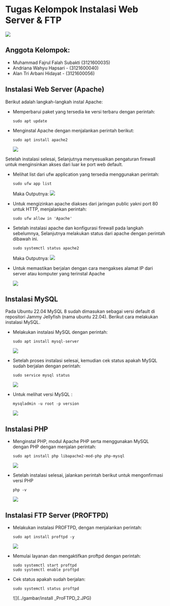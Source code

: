 
# Tugas Kelompok Instalasi Web Server & FTP



![](https://www.seekpng.com/png/detail/416-4164571_logo-pens-png-electronic-engineering-polytechnic-institute-of.png)


## Anggota Kelompok:

- Muhammad Fajrul Falah Subakti (3121600035)
- Andriana Wahyu Hapsari - (3121600040)
- Alan Tri Arbani Hidayat - (3121600056)


## Instalasi Web Server (Apache)

Berikut adalah langkah-langkah instal Apache:

- Memperbarui paket yang tersedia ke versi terbaru dengan perintah: 

    ```
    sudo apt update
    ```

- Menginstal Apache dengan menjalankan perintah berikut: 

    ```
    sudo apt install apache2
    ```

    ![](../gambar/install_apache.JPG)

Setelah instalasi selesai, Selanjutnya menyesuaikan pengaturan firewall untuk menginsinkan akses dari luar ke port web default.

- Melihat list dari ufw application yang tersedia menggunakan perintah:

    ```
    sudo ufw app list
    ```
    
    Maka Outputnya:
    ![](../gambar/ufw_app_list.JPG)

- Untuk mengizinkan apache diakses dari jaringan public yakni port 80 untuk HTTP, menjalankan perintah:

    ```
    sudo ufw allow in 'Apache'
    ```

- Setelah instalasi apache dan konfigurasi firewall pada langkah sebelumnya, Selanjutnya melakukan status dari apache dengan perintah dibawah ini.

    ```
    sudo systemctl status apache2
    ```
    
    Maka Outputnya:
    ![](../gambar/check_apache_installation.JPG)

- Untuk memastikan berjalan dengan cara mengakses alamat IP dari server atau komputer yang terinstal Apache
    
    ![](../gambar/test_apache.JPG)



## Instalasi MySQL

Pada Ubuntu 22.04 MySQL 8 sudah dimasukan sebagai versi default di repositori Jammy Jellyfish (nama ubuntu 22.04). Berikut cara melakukan instalasi MySQL.

- Melakukan instalasi MySQL dengan perintah:

    ```
    sudo apt install mysql-server
    ```

    ![](../gambar/install_MySQL_server.JPG)

- Setelah proses instalasi selesai, kemudian cek status apakah MySQL sudah berjalan dengan perintah:

    ```
    sudo service mysql status
    ```

    ![](../gambar/check_MySQL_status.JPG)

- Untuk melihat versi MySQL :

    ```
    mysqladmin -u root -p version
    ```

    ![](../gambar/mysql_version.JPG)



## Instalasi PHP

- Menginstal PHP, modul Apache PHP serta menggunakan MySQL dengan PHP dengan menjalan perintah:

    ```
    sudo apt install php libapache2-mod-php php-mysql
    ```

    ![](../gambar/install_PHP.JPG)

- Setelah instalasi selesai, jalankan perintah berikut untuk mengonfirmasi versi PHP

    ```
    php -v
    ```

    ![](../gambar/php%-v.JPG)

## Instalasi FTP Server (PROFTPD)
- Melakukan instalasi PROFTPD, dengan menjalankan perintah:

    ```
    sudo apt install proftpd -y
    ```

    ![](../gambar/install_ProFTPD.JPG)

- Memulai layanan dan mengaktifkan proftpd dengan perintah:

    ```
    sudo systemctl start proftpd
    sudo systemctl enable proftpd
    ```

- Cek status apakah sudah berjalan:

    ```
    sudo systemctl status proftpd
    ```

    ![](../gambar/install _ProFTPD_2.JPG)






    
    
